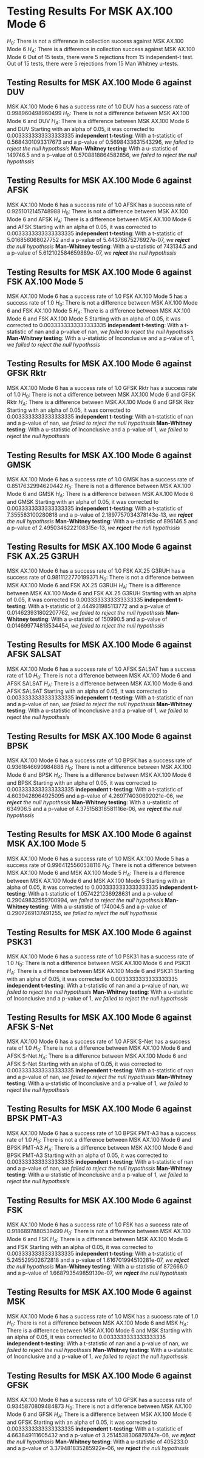 # Testing Results For MSK AX.100 Mode 6 
$H_{0}$: There is not a difference in collection success against MSK AX.100 Mode 6 
$H_{A}$: There is a difference in collection success against MSK AX.100 Mode 6
Out of 15 tests, there were 5 rejections from 15 independent-t test.
Out of 15 tests, there were 5 rejections from 15 Man Whitney u-tests.
## Testing Results for MSK AX.100 Mode 6 against DUV 
MSK AX.100 Mode 6 has a success rate of 1.0
DUV has a success rate of 0.998960498960499
$H_{0}$: There is not a difference between MSK AX.100 Mode 6 and DUV
$H_{A}$: There is a difference between MSK AX.100 Mode 6 and DUV
Starting with an alpha of 0.05, it was corrected to 0.0033333333333333335
__independent t-testing__: With a t-statistic of 0.5684301093317673 and a p-value of 0.5698433631543296, _we failed to reject the null hypothssis_
__Man-Whitney testing__: With a u-statistic of 149746.5 and a p-value of 0.5708818864582856, _we failed to reject the null hypothssis_
## Testing Results for MSK AX.100 Mode 6 against AFSK 
MSK AX.100 Mode 6 has a success rate of 1.0
AFSK has a success rate of 0.9251012145748988
$H_{0}$: There is not a difference between MSK AX.100 Mode 6 and AFSK
$H_{A}$: There is a difference between MSK AX.100 Mode 6 and AFSK
Starting with an alpha of 0.05, it was corrected to 0.0033333333333333335
__independent t-testing__: With a t-statistic of 5.016856068027752 and a p-value of 5.44376675276927e-07, _we **reject** the null hypothssis_
__Man-Whitney testing__: With a u-statistic of 743134.5 and a p-value of 5.612102584659889e-07, _we **reject** the null hypothssis_
## Testing Results for MSK AX.100 Mode 6 against FSK AX.100 Mode 5 
MSK AX.100 Mode 6 has a success rate of 1.0
FSK AX.100 Mode 5 has a success rate of 1.0
$H_{0}$: There is not a difference between MSK AX.100 Mode 6 and FSK AX.100 Mode 5
$H_{A}$: There is a difference between MSK AX.100 Mode 6 and FSK AX.100 Mode 5
Starting with an alpha of 0.05, it was corrected to 0.0033333333333333335
__independent t-testing__: With a t-statistic of nan and a p-value of nan, _we failed to reject the null hypothssis_
__Man-Whitney testing__: With a u-statistic of Inconclusive and a p-value of 1, _we failed to reject the null hypothssis_
## Testing Results for MSK AX.100 Mode 6 against GFSK Rktr 
MSK AX.100 Mode 6 has a success rate of 1.0
GFSK Rktr has a success rate of 1.0
$H_{0}$: There is not a difference between MSK AX.100 Mode 6 and GFSK Rktr
$H_{A}$: There is a difference between MSK AX.100 Mode 6 and GFSK Rktr
Starting with an alpha of 0.05, it was corrected to 0.0033333333333333335
__independent t-testing__: With a t-statistic of nan and a p-value of nan, _we failed to reject the null hypothssis_
__Man-Whitney testing__: With a u-statistic of Inconclusive and a p-value of 1, _we failed to reject the null hypothssis_
## Testing Results for MSK AX.100 Mode 6 against GMSK 
MSK AX.100 Mode 6 has a success rate of 1.0
GMSK has a success rate of 0.8517632994620442
$H_{0}$: There is not a difference between MSK AX.100 Mode 6 and GMSK
$H_{A}$: There is a difference between MSK AX.100 Mode 6 and GMSK
Starting with an alpha of 0.05, it was corrected to 0.0033333333333333335
__independent t-testing__: With a t-statistic of 7.355583100280818 and a p-value of 2.1897757034378143e-13, _we **reject** the null hypothssis_
__Man-Whitney testing__: With a u-statistic of 896146.5 and a p-value of 2.4950346222108315e-13, _we **reject** the null hypothssis_
## Testing Results for MSK AX.100 Mode 6 against FSK AX.25 G3RUH 
MSK AX.100 Mode 6 has a success rate of 1.0
FSK AX.25 G3RUH has a success rate of 0.9811122770199371
$H_{0}$: There is not a difference between MSK AX.100 Mode 6 and FSK AX.25 G3RUH
$H_{A}$: There is a difference between MSK AX.100 Mode 6 and FSK AX.25 G3RUH
Starting with an alpha of 0.05, it was corrected to 0.0033333333333333335
__independent t-testing__: With a t-statistic of 2.444931985113772 and a p-value of 0.014623931802207762, _we failed to reject the null hypothssis_
__Man-Whitney testing__: With a u-statistic of 150990.5 and a p-value of 0.014699774818534454, _we failed to reject the null hypothssis_
## Testing Results for MSK AX.100 Mode 6 against AFSK SALSAT 
MSK AX.100 Mode 6 has a success rate of 1.0
AFSK SALSAT has a success rate of 1.0
$H_{0}$: There is not a difference between MSK AX.100 Mode 6 and AFSK SALSAT
$H_{A}$: There is a difference between MSK AX.100 Mode 6 and AFSK SALSAT
Starting with an alpha of 0.05, it was corrected to 0.0033333333333333335
__independent t-testing__: With a t-statistic of nan and a p-value of nan, _we failed to reject the null hypothssis_
__Man-Whitney testing__: With a u-statistic of Inconclusive and a p-value of 1, _we failed to reject the null hypothssis_
## Testing Results for MSK AX.100 Mode 6 against BPSK 
MSK AX.100 Mode 6 has a success rate of 1.0
BPSK has a success rate of 0.9361646690984888
$H_{0}$: There is not a difference between MSK AX.100 Mode 6 and BPSK
$H_{A}$: There is a difference between MSK AX.100 Mode 6 and BPSK
Starting with an alpha of 0.05, it was corrected to 0.0033333333333333335
__independent t-testing__: With a t-statistic of 4.6039428964925095 and a p-value of 4.269774030692021e-06, _we **reject** the null hypothssis_
__Man-Whitney testing__: With a u-statistic of 634906.5 and a p-value of 4.375158318581116e-06, _we **reject** the null hypothssis_
## Testing Results for MSK AX.100 Mode 6 against MSK AX.100 Mode 5 
MSK AX.100 Mode 6 has a success rate of 1.0
MSK AX.100 Mode 5 has a success rate of 0.9964125560538116
$H_{0}$: There is not a difference between MSK AX.100 Mode 6 and MSK AX.100 Mode 5
$H_{A}$: There is a difference between MSK AX.100 Mode 6 and MSK AX.100 Mode 5
Starting with an alpha of 0.05, it was corrected to 0.0033333333333333335
__independent t-testing__: With a t-statistic of 1.0574221236928631 and a p-value of 0.29049832559700994, _we failed to reject the null hypothssis_
__Man-Whitney testing__: With a u-statistic of 174004.5 and a p-value of 0.2907269137491255, _we failed to reject the null hypothssis_
## Testing Results for MSK AX.100 Mode 6 against PSK31 
MSK AX.100 Mode 6 has a success rate of 1.0
PSK31 has a success rate of 1.0
$H_{0}$: There is not a difference between MSK AX.100 Mode 6 and PSK31
$H_{A}$: There is a difference between MSK AX.100 Mode 6 and PSK31
Starting with an alpha of 0.05, it was corrected to 0.0033333333333333335
__independent t-testing__: With a t-statistic of nan and a p-value of nan, _we failed to reject the null hypothssis_
__Man-Whitney testing__: With a u-statistic of Inconclusive and a p-value of 1, _we failed to reject the null hypothssis_
## Testing Results for MSK AX.100 Mode 6 against AFSK S-Net 
MSK AX.100 Mode 6 has a success rate of 1.0
AFSK S-Net has a success rate of 1.0
$H_{0}$: There is not a difference between MSK AX.100 Mode 6 and AFSK S-Net
$H_{A}$: There is a difference between MSK AX.100 Mode 6 and AFSK S-Net
Starting with an alpha of 0.05, it was corrected to 0.0033333333333333335
__independent t-testing__: With a t-statistic of nan and a p-value of nan, _we failed to reject the null hypothssis_
__Man-Whitney testing__: With a u-statistic of Inconclusive and a p-value of 1, _we failed to reject the null hypothssis_
## Testing Results for MSK AX.100 Mode 6 against BPSK PMT-A3 
MSK AX.100 Mode 6 has a success rate of 1.0
BPSK PMT-A3 has a success rate of 1.0
$H_{0}$: There is not a difference between MSK AX.100 Mode 6 and BPSK PMT-A3
$H_{A}$: There is a difference between MSK AX.100 Mode 6 and BPSK PMT-A3
Starting with an alpha of 0.05, it was corrected to 0.0033333333333333335
__independent t-testing__: With a t-statistic of nan and a p-value of nan, _we failed to reject the null hypothssis_
__Man-Whitney testing__: With a u-statistic of Inconclusive and a p-value of 1, _we failed to reject the null hypothssis_
## Testing Results for MSK AX.100 Mode 6 against FSK 
MSK AX.100 Mode 6 has a success rate of 1.0
FSK has a success rate of 0.9186897880539499
$H_{0}$: There is not a difference between MSK AX.100 Mode 6 and FSK
$H_{A}$: There is a difference between MSK AX.100 Mode 6 and FSK
Starting with an alpha of 0.05, it was corrected to 0.0033333333333333335
__independent t-testing__: With a t-statistic of 5.245529502672818 and a p-value of 1.616701994510281e-07, _we **reject** the null hypothssis_
__Man-Whitney testing__: With a u-statistic of 872666.0 and a p-value of 1.668793549859139e-07, _we **reject** the null hypothssis_
## Testing Results for MSK AX.100 Mode 6 against MSK 
MSK AX.100 Mode 6 has a success rate of 1.0
MSK has a success rate of 1.0
$H_{0}$: There is not a difference between MSK AX.100 Mode 6 and MSK
$H_{A}$: There is a difference between MSK AX.100 Mode 6 and MSK
Starting with an alpha of 0.05, it was corrected to 0.0033333333333333335
__independent t-testing__: With a t-statistic of nan and a p-value of nan, _we failed to reject the null hypothssis_
__Man-Whitney testing__: With a u-statistic of Inconclusive and a p-value of 1, _we failed to reject the null hypothssis_
## Testing Results for MSK AX.100 Mode 6 against GFSK 
MSK AX.100 Mode 6 has a success rate of 1.0
GFSK has a success rate of 0.9345870809484873
$H_{0}$: There is not a difference between MSK AX.100 Mode 6 and GFSK
$H_{A}$: There is a difference between MSK AX.100 Mode 6 and GFSK
Starting with an alpha of 0.05, it was corrected to 0.0033333333333333335
__independent t-testing__: With a t-statistic of 4.663849111605432 and a p-value of 3.2514538306879747e-06, _we **reject** the null hypothssis_
__Man-Whitney testing__: With a u-statistic of 405233.0 and a p-value of 3.379481835285922e-06, _we **reject** the null hypothssis_
